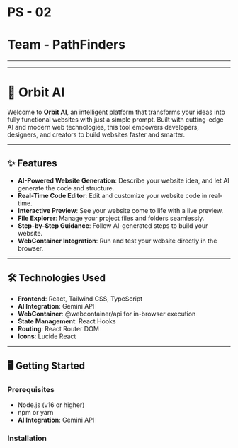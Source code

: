 # PS - 02 
# Team - PathFinders

---
---
# 🚀 Orbit AI

Welcome to **Orbit AI**, an intelligent platform that transforms your ideas into fully functional websites with just a simple prompt. Built with cutting-edge AI and modern web technologies, this tool empowers developers, designers, and creators to build websites faster and smarter.

---

## ✨ Features

- **AI-Powered Website Generation**: Describe your website idea, and let AI generate the code and structure.
- **Real-Time Code Editor**: Edit and customize your website code in real-time.
- **Interactive Preview**: See your website come to life with a live preview.
- **File Explorer**: Manage your project files and folders seamlessly.
- **Step-by-Step Guidance**: Follow AI-generated steps to build your website.
- **WebContainer Integration**: Run and test your website directly in the browser.

---

## 🛠️ Technologies Used

- **Frontend**: React, Tailwind CSS, TypeScript
- **AI Integration**: Gemini API
- **WebContainer**: @webcontainer/api for in-browser execution
- **State Management**: React Hooks
- **Routing**: React Router DOM
- **Icons**: Lucide React

---

## 🖥️ Getting Started

### Prerequisites

- Node.js (v16 or higher)
- npm or yarn
- **AI Integration**: Gemini API

### Installation

